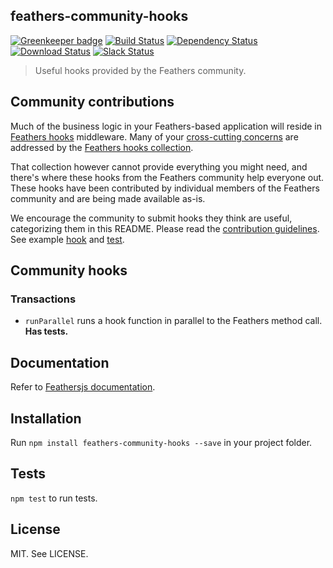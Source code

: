 ## feathers-community-hooks

[![Greenkeeper badge](https://badges.greenkeeper.io/feathersjs/feathers-community-hooks.svg)](https://greenkeeper.io/)
[![Build Status](https://travis-ci.org/feathersjs/feathers-community-hooks.svg?branch=master)](https://travis-ci.org/eddyystop/feathers-community-hooks)
[![Dependency Status](https://img.shields.io/david/feathersjs/feathers.svg?style=flat-square)](https://david-dm.org/feathersjs/feathers-community-hooks)
[![Download Status](https://img.shields.io/npm/dm/feathers.svg?style=flat-square)](https://www.npmjs.com/package/feathers-community-hooks)
[![Slack Status](http://slack.feathersjs.com/badge.svg)](http://slack.feathersjs.com)

> Useful hooks provided by the Feathers community.

## Community contributions

Much of the business logic in your Feathers-based application will reside in
[Feathers hooks](https://docs.feathersjs.com/api/hooks.html) middleware.
Many of your
[cross-cutting concerns](https://stackoverflow.com/questions/23700540/cross-cutting-concern-example)
are addressed by the
[Feathers hooks collection](https://docs.feathersjs.com/api/hooks-common.html).

That collection however cannot provide everything you might need,
and there's where these hooks from the Feathers community help everyone out.
These hooks have been contributed by individual members of the Feathers community
and are being made available as-is.

We encourage the community to submit hooks they think are useful,
categorizing them in this README.
Please read the [contribution guidelines](./CONTRIBUTING.md).
See example [hook](./src/run-parallel.js) and [test](./test/run-parallel.test.js).

## Community hooks

### Transactions

- `runParallel` runs a hook function in parallel to the Feathers method call. **Has tests.**

## Documentation

Refer to [Feathersjs documentation](https://docs.feathersjs.com). 

## Installation

Run `npm install feathers-community-hooks --save` in your project folder.

## Tests

`npm test` to run tests.

## License

MIT. See LICENSE.
